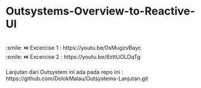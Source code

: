 # Outsystems-Overview-to-Reactive-UI<br>
<br>
:smile: ⏯️
Excercise 1 : https://youtu.be/0sMugzvBayc<br>
:smile:
⏯️
Excercise 2 : https://youtu.be/8zttUOLDqTg
<br><br>
Lanjutan dari Outsystem ini ada pada repo ini : https://github.com/DolokMalau/Outsystems-Lanjutan.git

